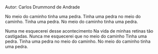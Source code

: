 Autor: Carlos Drummond de Andrade

No meio do caminho tinha uma pedra.
Tinha uma pedra no meio do caminho.
Tinha uma pedra.
No meio do caminho tinha uma pedra.

Numa me esquecerei desse acontecimento
Na vida de minhas retinas tão castigadas.
Nunca me esquecerei que no meio do caminho
Tinha uma pedra.
Tinha uma pedra no meio do caminho.
No meio do caminho tinha uma pedra.